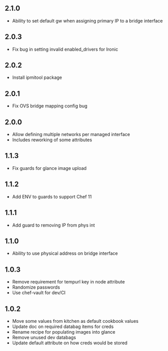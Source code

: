 2.1.0
-----
* Ability to set default gw when assigning primary IP to a bridge interface

2.0.3
-----
* Fix bug in setting invalid enabled_drivers for Ironic

2.0.2
-----
* Install ipmitool package

2.0.1
-----
* Fix OVS bridge mapping config bug

2.0.0
-----
* Allow defining multiple networks per managed interface
 * Includes reworking of some attributes

1.1.3
-----
* Fix guards for glance image upload

1.1.2
-----
* Add ENV to guards to support Chef 11

1.1.1
-----
* Add guard to removing IP from phys int

1.1.0
-----
* Ability to use physical address on bridge interface

1.0.3
-----
* Remove requirement for tempurl key in node attribute
* Randomize passwords
* Use chef-vault for dev/CI

1.0.2
-----
* Move some values from kitchen as default cookbook values
* Update doc on required databag items for creds
* Rename recipe for populating images into glance
* Remove unused dev databags
* Update default attribute on how creds would be stored
